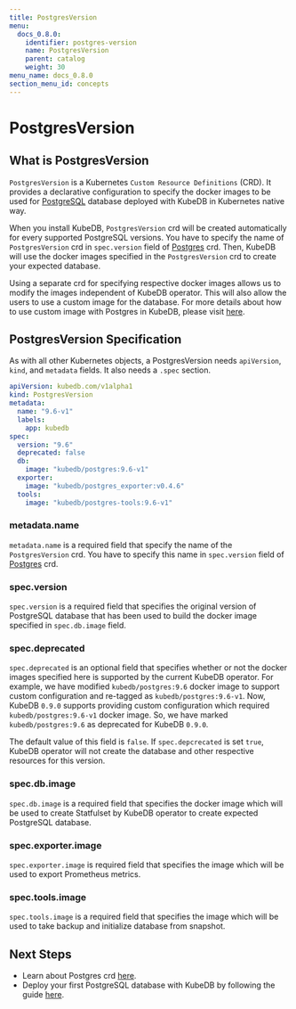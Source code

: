 ```yaml
---
title: PostgresVersion
menu:
  docs_0.8.0:
    identifier: postgres-version
    name: PostgresVersion
    parent: catalog
    weight: 30
menu_name: docs_0.8.0
section_menu_id: concepts
---
```


# PostgresVersion

## What is PostgresVersion

`PostgresVersion` is a Kubernetes `Custom Resource Definitions` (CRD). It provides a declarative configuration to specify the docker images to be used for [PostgreSQL](https://www.postgresql.org/) database deployed with KubeDB in Kubernetes native way.

When you install KubeDB, `PostgresVersion` crd will be created automatically for every supported PostgreSQL versions. You have to specify the name of `PostgresVersion` crd in `spec.version` field of [Postgres](/docs/concepts/databases/postgres.md) crd. Then, KubeDB will use the docker images specified in the `PostgresVersion` crd to create your expected database.

Using a separate crd for specifying respective docker images allows us to modify the images independent of KubeDB operator. This will also allow the users to use a custom image for the database. For more details about how to use custom image with Postgres in KubeDB, please visit [here](/docs/guides/postgres/custom-versions/setup.md).

## PostgresVersion Specification

As with all other Kubernetes objects, a PostgresVersion needs `apiVersion`, `kind`, and `metadata` fields. It also needs a `.spec` section.

```yaml
apiVersion: kubedb.com/v1alpha1
kind: PostgresVersion
metadata:
  name: "9.6-v1"
  labels:
    app: kubedb
spec:
  version: "9.6"
  deprecated: false
  db:
    image: "kubedb/postgres:9.6-v1"
  exporter:
    image: "kubedb/postgres_exporter:v0.4.6"
  tools:
    image: "kubedb/postgres-tools:9.6-v1"
```

### metadata.name

`metadata.name` is a required field that specify the name of the `PostgresVersion` crd. You have to specify this name in `spec.version` field of [Postgres](/docs/concepts/databases/postgres.md) crd.

### spec.version

`spec.version` is a required field that specifies the original version of PostgreSQL database that has been used to build the docker image specified in `spec.db.image` field.

### spec.deprecated

`spec.deprecated` is an optional field that specifies whether or not the docker images specified here is supported by the current KubeDB operator. For example, we have modified `kubedb/postgres:9.6` docker image to support custom configuration and re-tagged as `kubedb/postgres:9.6-v1`. Now, KubeDB `0.9.0` supports providing custom configuration which required `kubedb/postgres:9.6-v1` docker image. So, we have marked `kubedb/postgres:9.6` as deprecated for KubeDB `0.9.0`.

The default value of this field is `false`. If `spec.depcrecated` is set `true`, KubeDB operator will not create the database and other respective resources for this version.

### spec.db.image

`spec.db.image` is a required field that specifies the docker image which will be used to create Statfulset by KubeDB operator to create expected PostgreSQL database.

### spec.exporter.image

`spec.exporter.image` is required field that specifies the image which will be used to export Prometheus metrics.

### spec.tools.image

`spec.tools.image` is a required field that specifies the image which will be used to take backup and initialize database from snapshot.

## Next Steps

- Learn about Postgres crd [here](/docs/concepts/databases/postgres.md).
- Deploy your first PostgreSQL database with KubeDB by following the guide [here](/docs/guides/postgres/quickstart/quickstart.md).